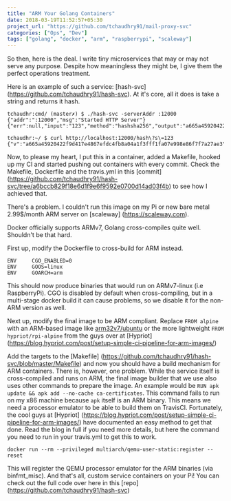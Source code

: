 ```yaml
---
title: "ARM Your Golang Containers"
date: 2018-03-19T11:52:57+05:30
project_url: "https://github.com/tchaudhry91/mail-proxy-svc"
categories: ["Ops", "Dev"]
tags: ["golang", "docker", "arm", "raspberrypi", "scaleway"]
---
```


So then, here is the deal. I write tiny microservices that may or may not serve any purpose. Despite how meaningless they might be, I give them the perfect operations treatment.

Here is an example of such a service: [hash-svc] (https://github.com/tchaudhry91/hash-svc). At it's core, all it does is take a string and returns it hash.
```
tchaudhr:cmd/ (master✗) $ ./hash-svc -serverAddr :12000
{"addr":":12000","msg":"Started HTTP Server"}
{"err":null,"input":"123","method":"hashsha256","output":"a665a45920422f9d417e4867efdc4fb8a04a1f3fff1fa07e998e86f7f7a27ae3","took":"41.472µs"}

tchaudhr:~/ $ curl http://localhost:12000/hash\?s\=123                                                                    
{"v":"a665a45920422f9d417e4867efdc4fb8a04a1f3fff1fa07e998e86f7f7a27ae3"}
```

Now, to please my heart, I put this in a container, added a Makefile, hooked up my CI and started pushing out containers with every commit. Check the Makefile, Dockerfile and the travis.yml in this [commit] (https://github.com/tchaudhry91/hash-svc/tree/a6bccb829f18e6d1f9e6f9592e0700d14ad03f4b) to see how I achieved that.

There's a problem. I couldn't run this image on my Pi or new bare metal 2.99$/month ARM server on [scaleway] (https://scaleway.com).

Docker officially supports ARMv7, Golang cross-compiles quite well. Shouldn't be that hard.

First up, modify the Dockerfile to cross-build for ARM instead.
```
ENV     CGO_ENABLED=0
ENV     GOOS=linux
ENV     GOARCH=arm
```
This should now produce binaries that would run on ARMv7-linux (i.e RaspberryPi). CGO is disabled by default when cross-compiling, but in a multi-stage docker build it can cause problems, so we disable it for the non-ARM version as well.

Next up, modify the final image to be ARM compliant.
Replace `FROM alpine` with an ARM-based image like [arm32v7/ubuntu](https://hub.docker.com/r/arm32v7/ubuntu/) or the more lightweight `FROM hypriot/rpi-alpine` from the guys over at [Hypriot] (https://blog.hypriot.com/post/setup-simple-ci-pipeline-for-arm-images/)

Add the targets to the [Makefile] (https://github.com/tchaudhry91/hash-svc/blob/master/Makefile) and now you should have a build mechanism for ARM containers.
There is, however, one problem. While the service itself is cross-compiled and runs on ARM, the final image builder that we use also uses other commands to prepare the image. An example would be `RUN apk update && apk add --no-cache ca-certificates`. This command fails to run on my x86 machine because `apk` itself is an ARM binary.
This means we need a processor emulator to be able to build them on TravisCI. Fortunately, the cool guys at [Hypriot] (https://blog.hypriot.com/post/setup-simple-ci-pipeline-for-arm-images/) have documented an easy method to get that done. Read the blog in full if you need more details, but here the command you need to run in your travis.yml to get this to work.

`docker run --rm --privileged multiarch/qemu-user-static:register --reset`

This will register the QEMU processor emulator for the ARM binaries (via binfmt_misc).
And that's all, custom service containers on your Pi! You can check out the full code over here in this [repo] (https://github.com/tchaudhry91/hash-svc)
